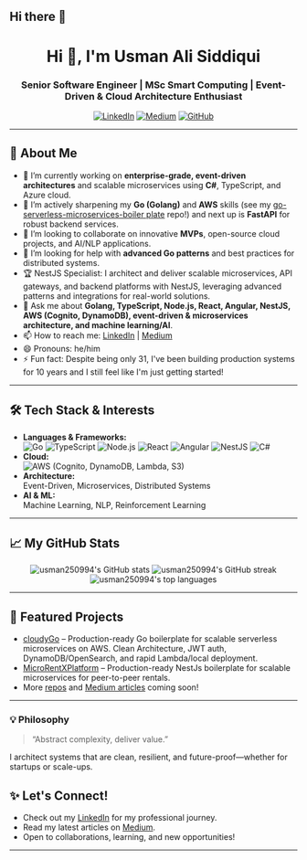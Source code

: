 ## Hi there 👋

<!--
**usman250994/usman250994** is a ✨ _special_ ✨ repository because its `README.md` (this file) appears on your GitHub profile.
-->

<h1 align="center">Hi 👋, I'm Usman Ali Siddiqui</h1>
<h3 align="center">Senior Software Engineer | MSc Smart Computing | Event-Driven & Cloud Architecture Enthusiast</h3>

<p align="center">
  <a href="https://www.linkedin.com/in/usman-ali-siddiqui-744585132/"><img src="https://img.shields.io/badge/LinkedIn-blue?logo=linkedin" alt="LinkedIn"></a>
  <a href="https://medium.com/@mani9418"><img src="https://img.shields.io/badge/Medium-black?logo=medium" alt="Medium"></a>
  <a href="https://github.com/usman250994"><img src="https://img.shields.io/github/followers/usman250994?label=GitHub&style=social" alt="GitHub"></a>
</p>

---

## 🚀 About Me

- 🔭 I’m currently working on **enterprise-grade, event-driven architectures** and scalable microservices using **C#**, TypeScript, and Azure cloud.
- 🌱 I’m actively sharpening my **Go (Golang)** and **AWS** skills (see my [go-serverless-microservices-boiler plate](https://github.com/usman250994/go-serverless-microservices) repo!) and next up is **FastAPI** for robust backend services.
- 👯 I’m looking to collaborate on innovative **MVPs**, open-source cloud projects, and AI/NLP applications.
- 🤔 I’m looking for help with **advanced Go patterns** and best practices for distributed systems.
- 🏆 NestJS Specialist: I architect and deliver scalable microservices, API gateways, and backend platforms with NestJS, leveraging advanced patterns and integrations for real-world solutions.
- 💬 Ask me about **Golang, TypeScript, Node.js, React, Angular, NestJS, AWS (Cognito, DynamoDB), event-driven & microservices architecture, and machine learning/AI**.
- 📫 How to reach me: [LinkedIn](https://www.linkedin.com/in/usman-ali-siddiqui-744585132/) | [Medium](https://medium.com/@mani9418)  
- 😄 Pronouns: he/him
- ⚡ Fun fact: Despite being only 31, I've been building production systems for 10 years and I still feel like I'm just getting started!

---

## 🛠️ Tech Stack & Interests

- **Languages & Frameworks:**  
  ![Go](https://img.shields.io/badge/Go-00ADD8?logo=go&logoColor=white)
  ![TypeScript](https://img.shields.io/badge/TypeScript-007ACC?logo=typescript&logoColor=white) 
  ![Node.js](https://img.shields.io/badge/Node.js-339933?logo=node.js&logoColor=white)
  ![React](https://img.shields.io/badge/React-61DAFB?logo=react&logoColor=black)
  ![Angular](https://img.shields.io/badge/Angular-DD0031?logo=angular&logoColor=white)
  ![NestJS](https://img.shields.io/badge/NestJS-E0234E?logo=nestjs&logoColor=white)
  ![C#](https://img.shields.io/badge/C%23-239120?logo=c-sharp&logoColor=white)
- **Cloud:**  
  ![AWS](https://img.shields.io/badge/AWS-232F3E?logo=amazon-aws&logoColor=white) (Cognito, DynamoDB, Lambda, S3)
- **Architecture:**  
  Event-Driven, Microservices, Distributed Systems
- **AI & ML:**  
  Machine Learning, NLP, Reinforcement Learning

---

## 📈 My GitHub Stats

<p align="center">
  <img src="https://github-readme-stats.vercel.app/api?username=usman250994&show_icons=true&theme=tokyonight" alt="usman250994's GitHub stats" />
  <img src="https://github-readme-streak-stats.herokuapp.com/?user=usman250994&theme=tokyonight" alt="usman250994's GitHub streak" />
  <img src="https://github-readme-stats.vercel.app/api/top-langs/?username=usman250994&layout=compact&theme=tokyonight" alt="usman250994's top languages" />
</p>

---

## 📌 Featured Projects

- [cloudyGo](https://github.com/usman250994/go-serverless-microservices) – Production-ready Go boilerplate for scalable serverless microservices on AWS. Clean Architecture, JWT auth, DynamoDB/OpenSearch, and rapid Lambda/local deployment.
- [MicroRentXPlatform](https://github.com/usman250994/Nestjs-microservices_peer_2_peer_rental_project) – Production-ready NestJs boilerplate for scalable microservices for peer-to-peer rentals.
- More [repos](https://github.com/usman250994?tab=repositories) and [Medium articles](https://medium.com/@mani9418) coming soon!

---

### 💡 Philosophy

> “Abstract complexity, deliver value.”

I architect systems that are clean, resilient, and future-proof—whether for startups or scale-ups.


## ✨ Let's Connect!

- Check out my [LinkedIn](https://www.linkedin.com/in/usman-ali-siddiqui-744585132/) for my professional journey.
- Read my latest articles on [Medium](https://medium.com/@mani9418).
- Open to collaborations, learning, and new opportunities!

---
